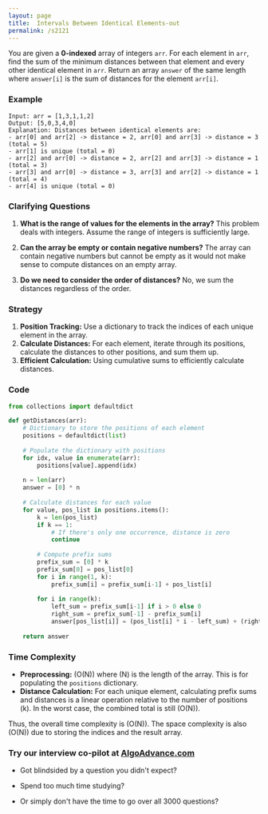 ```yaml
---
layout: page
title:  Intervals Between Identical Elements-out
permalink: /s2121
---
```


You are given a **0-indexed** array of integers `arr`. For each element in `arr`, find the sum of the minimum distances between that element and every other identical element in `arr`. Return an array `answer` of the same length where `answer[i]` is the sum of distances for the element `arr[i]`.

### Example

```
Input: arr = [1,3,1,1,2]
Output: [5,0,3,4,0]
Explanation: Distances between identical elements are:
- arr[0] and arr[2] -> distance = 2, arr[0] and arr[3] -> distance = 3 (total = 5)
- arr[1] is unique (total = 0)
- arr[2] and arr[0] -> distance = 2, arr[2] and arr[3] -> distance = 1 (total = 3)
- arr[3] and arr[0] -> distance = 3, arr[3] and arr[2] -> distance = 1 (total = 4)
- arr[4] is unique (total = 0)
```

### Clarifying Questions

1. **What is the range of values for the elements in the array?**
   This problem deals with integers. Assume the range of integers is sufficiently large.
   
2. **Can the array be empty or contain negative numbers?**
   The array can contain negative numbers but cannot be empty as it would not make sense to compute distances on an empty array.

3. **Do we need to consider the order of distances?**
   No, we sum the distances regardless of the order.

### Strategy

1. **Position Tracking:** Use a dictionary to track the indices of each unique element in the array.
2. **Calculate Distances:** For each element, iterate through its positions, calculate the distances to other positions, and sum them up.
3. **Efficient Calculation:** Using cumulative sums to efficiently calculate distances.

### Code

```python
from collections import defaultdict

def getDistances(arr):
    # Dictionary to store the positions of each element
    positions = defaultdict(list)
    
    # Populate the dictionary with positions
    for idx, value in enumerate(arr):
        positions[value].append(idx)
    
    n = len(arr)
    answer = [0] * n
    
    # Calculate distances for each value
    for value, pos_list in positions.items():
        k = len(pos_list)
        if k == 1:
            # If there's only one occurrence, distance is zero
            continue
        
        # Compute prefix sums
        prefix_sum = [0] * k
        prefix_sum[0] = pos_list[0]
        for i in range(1, k):
            prefix_sum[i] = prefix_sum[i-1] + pos_list[i]
        
        for i in range(k):
            left_sum = prefix_sum[i-1] if i > 0 else 0
            right_sum = prefix_sum[-1] - prefix_sum[i]
            answer[pos_list[i]] = (pos_list[i] * i - left_sum) + (right_sum - pos_list[i] * (k - i - 1))
    
    return answer
```

### Time Complexity

- **Preprocessing:** \(O(N)\) where \(N\) is the length of the array. This is for populating the `positions` dictionary.
- **Distance Calculation:** For each unique element, calculating prefix sums and distances is a linear operation relative to the number of positions \(k\). In the worst case, the combined total is still \(O(N)\).

Thus, the overall time complexity is \(O(N)\). The space complexity is also \(O(N)\) due to storing the indices and the result array.


### Try our interview co-pilot at [AlgoAdvance.com](https://algoAdvance.com)

- Got blindsided by a question you didn't expect?

- Spend too much time studying?

- Or simply don't have the time to go over all 3000 questions?

